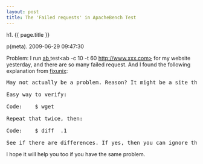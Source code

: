 ```yaml
---
layout: post
title: The 'Failed requests' in ApacheBench Test
---
```


h1. {{ page.title }} 

p(meta). 2009-06-29 09:47:30

Problem: I run <a href="http://httpd.apache.org/docs/2.0/programs/ab.html">ab </a>test<ab -c 10 -t 60 http://www.xxx.com> for my website yesterday, and there are so many failed request. 
And I found the following explanation from <a href="http://fixunix.com/linux/269587-apache-benchmark.html">fixunix</a>:
<pre  name="code" class="html">
May not actually be a problem. Reason? It might be a site that serves dynamic context (such as different cookie IDs mentioned) where the file size changes between each query. 

Easy way to verify: 

Code:	 $ wget <url>	

Repeat that twice, then: 

Code:	 $ diff <retrieved filename> <retrieved filename>.1	

See if there are differences. If yes, then you can ignore the length-related failures. If no, it's some other cause and need to investigate further.
</pre>

I hope it will help you too if you have the same problem.
